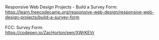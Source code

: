 Responsive Web Design Projects - Build a Survey Form:<br />
https://learn.freecodecamp.org/responsive-web-design/responsive-web-design-projects/build-a-survey-form<br />
<br />
FCC: Survey Form:<br />
https://codepen.io/ZacHorton/pen/XWrKEVr<br />
